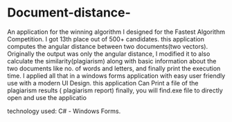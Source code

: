 # Document-distance-
An application for the winning algorithm I designed for the Fastest Algorithm Competition. I got 13th place out of 500+ candidates.
this application computes the angular distance between two documents(two vectors).
Originally the output was only the angular distance, I modified it to also calculate the similarity(plagiarism) along with basic information about the two documents like no. of words and letters, and finally print the execution time.
I applied all that in a windows forms application with easy user friendly use with a modern UI Design.
this application Can Print a file of the plagiarism results ( plagiarism report)
finally, you will find.exe file to directly open and use the applicatio

technology used: C# - Windows Forms.
